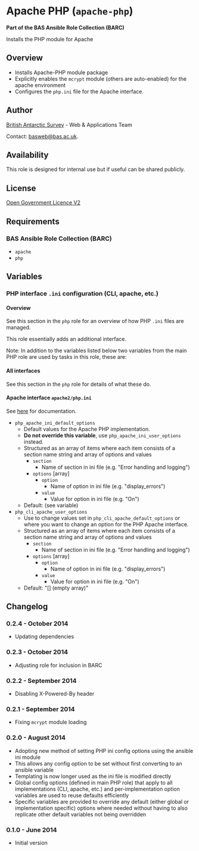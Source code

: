 # Apache PHP (`apache-php`)

**Part of the BAS Ansible Role Collection (BARC)**

Installs the PHP module for Apache

## Overview

* Installs Apache-PHP module package
* Explicitly enables the `mcrypt` module (others are auto-enabled) for the apache environment
* Configures the `php.ini` file for the Apache interface.

## Author

[British Antarctic Survey](http://www.antarctica.ac.uk) - Web & Applications Team

Contact: [basweb@bas.ac.uk](mailto:basweb@bas.ac.uk).

## Availability

This role is designed for internal use but if useful can be shared publicly.

## License

[Open Government Licence V2](https://www.nationalarchives.gov.uk/doc/open-government-licence/version/2/)

## Requirements

### BAS Ansible Role Collection (BARC)

* `apache`
* `php`

## Variables

### PHP interface `.ini` configuration (CLI, apache, etc.)

#### Overview

See this section in the `php` role for an overview of how PHP `.ini` files are managed.

This role essentially adds an additional interface.

Note: In addition to the variables listed below two variables from the main PHP role are used by tasks in this role, these are:

#### All interfaces

See this section in the `php` role for details of what these do.

#### Apache interface `apache2/php.ini`

See [here](http://php.net/manual/en/ini.php) for documentation.

* `php_apache_ini_default_options`
    * Default values for the Apache PHP implementation.
    * **Do not override this variable**, use `php_apache_ini_user_options` instead.
    * Structured as an array of items where each item consists of a section name string and array of options and values
        * `section`  
            * Name of section in ini file (e.g. "Error handling and logging")
        * `options` [array]
            * `option`
                * Name of option in ini file (e.g. "display_errors") 
            * `value`
                * Value for option in ini file (e.g. "On") 
    * Default: (see variable)
* `php_cli_apache_user_options`
    * Use to change values set in `php_cli_apache_default_options` or where you want to change an option for the PHP Apache interface.
    * Structured as an array of items where each item consists of a section name string and array of options and values
        * `section`  
            * Name of section in ini file (e.g. "Error handling and logging")
        * `options` [array]
            * `option`
                * Name of option in ini file (e.g. "display_errors") 
            * `value`
                * Value for option in ini file (e.g. "On")
    * Default: "[]  (empty array)" 

## Changelog

### 0.2.4 - October 2014

* Updating dependencies

### 0.2.3 - October 2014

* Adjusting role for inclusion in BARC

### 0.2.2 - September 2014

* Disabling X-Powered-By header

### 0.2.1 - September 2014

* Fixing `mcrypt` module loading

### 0.2.0 - August 2014

* Adopting new method of setting PHP ini config options using the ansible ini module
* This allows any config option to be set without first converting to an ansible variable
* Templating is now longer used as the ini file is modified directly
* Global config options (defined in main PHP role) that apply to all implementations (CLI, apache, etc.) and per-implementation option variables are used to reuse defaults efficiently
* Specific variables are provided to override any default (either global or implementation specific) options where needed without having to also replicate other default variables not being overridden

### 0.1.0 - June 2014

* Initial version
